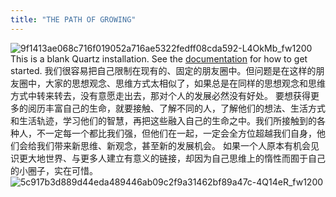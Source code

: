 ```yaml
---
title: "THE PATH OF GROWING"
---
```


![9f1413ae068c716f019052a716ae5322fedff08cda592-L4OkMb_fw1200](https://github.com/SibylYang55/SibylYang55.github.io/assets/121019163/f7ae1051-b782-493c-8a11-72dd5558e1a1)
This is a blank Quartz installation.
See the [documentation](https://quartz.jzhao.xyz) for how to get started.
我们很容易把自己限制在现有的、固定的朋友圈中。但问题是在这样的朋友圈中，大家的思想观念、思维方式太相似了，如果总是在同样的思想观念和思维方式中转来转去，没有意愿走出去，那对个人的发展必然没有好处。
要想获得更多的阅历丰富自己的生命，就要接触、了解不同的人，了解他们的想法、生活方式和生活轨迹，学习他们的智慧，再把这些融入自己的生命之中。我们所接触到的各种人，不一定每一个都比我们强，但他们在一起，一定会全方位超越我们自身，他们会给我们带来新思维、新观念，甚至新的发展机会。
如果一个人原本有机会见识更大地世界、与更多人建立有意义的链接，却因为自己思维上的惰性而囿于自己的小圈子，实在可惜。
![5c917b3d889d44eda489446ab09c2f9a31462bf89a47c-4Q14eR_fw1200](https://github.com/SibylYang55/SibylYang55.github.io/assets/121019163/b9b8e203-6df2-47b1-a4b5-b2ecf005b111)


